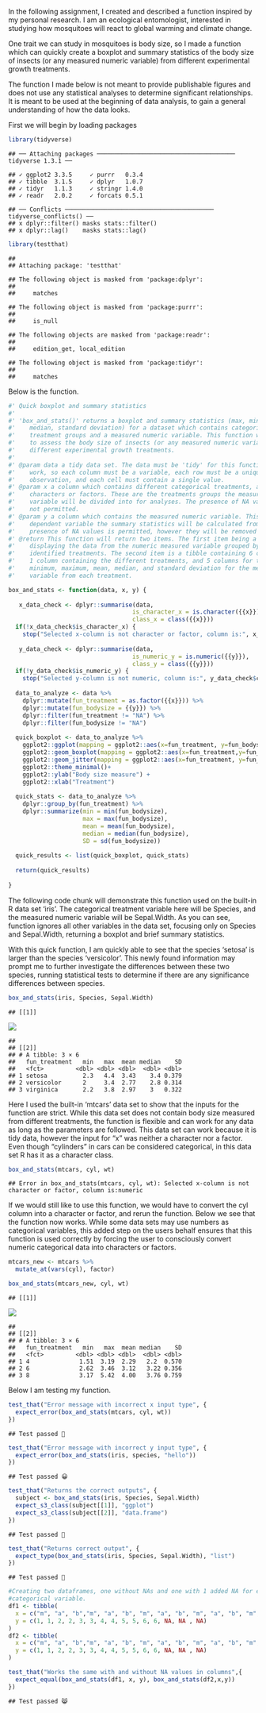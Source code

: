 In the following assignment, I created and described a function inspired
by my personal research. I am an ecological entomologist, interested in
studying how mosquitoes will react to global warming and climate change.

One trait we can study in mosquitoes is body size, so I made a function
which can quickly create a boxplot and summary statistics of the body
size of insects (or any measured numeric variable) from different
experimental growth treatments.

The function I made below is not meant to provide publishable figures
and does not use any statistical analyses to determine significant
relationships. It is meant to be used at the beginning of data analysis,
to gain a general understanding of how the data looks.

First we will begin by loading packages

``` r
library(tidyverse)
```

    ## ── Attaching packages ─────────────────────────────────────── tidyverse 1.3.1 ──

    ## ✓ ggplot2 3.3.5     ✓ purrr   0.3.4
    ## ✓ tibble  3.1.5     ✓ dplyr   1.0.7
    ## ✓ tidyr   1.1.3     ✓ stringr 1.4.0
    ## ✓ readr   2.0.2     ✓ forcats 0.5.1

    ## ── Conflicts ────────────────────────────────────────── tidyverse_conflicts() ──
    ## x dplyr::filter() masks stats::filter()
    ## x dplyr::lag()    masks stats::lag()

``` r
library(testthat)
```

    ## 
    ## Attaching package: 'testthat'

    ## The following object is masked from 'package:dplyr':
    ## 
    ##     matches

    ## The following object is masked from 'package:purrr':
    ## 
    ##     is_null

    ## The following objects are masked from 'package:readr':
    ## 
    ##     edition_get, local_edition

    ## The following object is masked from 'package:tidyr':
    ## 
    ##     matches

Below is the function.

``` r
#' Quick boxplot and summary statistics 
#'
#' 'box_and_stats()' returns a boxplot and summary statistics (max, min, mean, 
#'    median, standard deviation) for a dataset which contains categorical 
#'    treatment groups and a measured numeric variable. This function was made 
#'    to assess the body size of insects (or any measured numeric variable) from 
#'    different experimental growth treatments. 
#'
#' @param data a tidy data set. The data must be 'tidy' for this function to 
#'    work, so each column must be a variable, each row must be a unique 
#'    observation, and each cell must contain a single value.
#' @param x a column which contains different categorical treatments, and can be 
#'    characters or factors. These are the treatments groups the measured 
#'    variable will be divided into for analyses. The presence of NA values is
#'    not permitted.
#' @param y a column which contains the measured numeric variable. This is 
#'    dependent variable the summary statistics will be calculated from. The 
#'    presence of NA values is permitted, however they will be removed for analyses. 
#' @return This function will return two items. The first item being a boxplot 
#'    displaying the data from the numeric measured variable grouped by the 
#'    identified treatments. The second item is a tibble containing 6 columns: 
#'    1 column containing the different treatments, and 5 columns for the 
#'    minimum, maximum, mean, median, and standard deviation for the measured 
#'    variable from each treatment. 

box_and_stats <- function(data, x, y) {
  
   x_data_check <- dplyr::summarise(data,
                                   is_character_x = is.character({{x}}) | is.factor({{x}}),
                                   class_x = class({{x}}))
  if(!x_data_check$is_character_x) {
    stop("Selected x-column is not character or factor, column is:", x_data_check$class_x)}
   
   y_data_check <- dplyr::summarise(data,
                                   is_numeric_y = is.numeric({{y}}),
                                   class_y = class({{y}}))
  if(!y_data_check$is_numeric_y) {
    stop("Selected y-column is not numeric, column is:", y_data_check$class_y)}
   
  data_to_analyze <- data %>%
    dplyr::mutate(fun_treatment = as.factor({{x}})) %>%
    dplyr::mutate(fun_bodysize = {{y}}) %>%
    dplyr::filter(fun_treatment != "NA") %>%
    dplyr::filter(fun_bodysize != "NA")
  
  quick_boxplot <- data_to_analyze %>%
    ggplot2::ggplot(mapping = ggplot2::aes(x=fun_treatment, y=fun_bodysize))+ 
    ggplot2::geom_boxplot(mapping = ggplot2::aes(x=fun_treatment,y=fun_bodysize),width=0.5)+
    ggplot2::geom_jitter(mapping = ggplot2::aes(x=fun_treatment, y=fun_bodysize), width = 0.1, alpha = 0.6)+
    ggplot2::theme_minimal()+
    ggplot2::ylab("Body size measure") +
    ggplot2::xlab("Treatment")
    
  quick_stats <- data_to_analyze %>%
    dplyr::group_by(fun_treatment) %>%
    dplyr::summarize(min = min(fun_bodysize),
                     max = max(fun_bodysize),
                     mean = mean(fun_bodysize),
                     median = median(fun_bodysize),
                     SD = sd(fun_bodysize))
  
  quick_results <- list(quick_boxplot, quick_stats)
                     
  return(quick_results)
  
}
```

The following code chunk will demonstrate this function used on the
built-in R data set ‘iris’. The categorical treatment variable here will
be Species, and the measured numeric variable will be Sepal.Width. As
you can see, function ignores all other variables in the data set,
focusing only on Species and Sepal.Width, returning a boxplot and brief
summary statistics.

With this quick function, I am quickly able to see that the species
‘setosa’ is larger than the species ‘versicolor’. This newly found
information may prompt me to further investigate the differences between
these two species, running statistical tests to determine if there are
any significance differences between species.

``` r
box_and_stats(iris, Species, Sepal.Width)
```

    ## [[1]]

![](AssignmentB-1_files/figure-markdown_github/iris%20example-1.png)

    ## 
    ## [[2]]
    ## # A tibble: 3 × 6
    ##   fun_treatment   min   max  mean median    SD
    ##   <fct>         <dbl> <dbl> <dbl>  <dbl> <dbl>
    ## 1 setosa          2.3   4.4  3.43    3.4 0.379
    ## 2 versicolor      2     3.4  2.77    2.8 0.314
    ## 3 virginica       2.2   3.8  2.97    3   0.322

Here I used the built-in ‘mtcars’ data set to show that the inputs for
the function are strict. While this data set does not contain body size
measured from different treatments, the function is flexible and can
work for any data as long as the parameters are followed. This data set
can work because it is tidy data, however the input for “x” was neither
a character nor a factor. Even though “cylinders” in cars can be
considered categorical, in this data set R has it as a character class.

``` r
box_and_stats(mtcars, cyl, wt)
```

    ## Error in box_and_stats(mtcars, cyl, wt): Selected x-column is not character or factor, column is:numeric

If we would still like to use this function, we would have to convert
the cyl column into a character or factor, and rerun the function. Below
we see that the function now works. While some data sets may use numbers
as categorical variables, this added step on the users behalf ensures
that this function is used correctly by forcing the user to consciously
convert numeric categorical data into characters or factors.

``` r
mtcars_new <- mtcars %>%
  mutate_at(vars(cyl), factor)

box_and_stats(mtcars_new, cyl, wt)
```

    ## [[1]]

![](AssignmentB-1_files/figure-markdown_github/mtcars%20example%202-1.png)

    ## 
    ## [[2]]
    ## # A tibble: 3 × 6
    ##   fun_treatment   min   max  mean median    SD
    ##   <fct>         <dbl> <dbl> <dbl>  <dbl> <dbl>
    ## 1 4              1.51  3.19  2.29   2.2  0.570
    ## 2 6              2.62  3.46  3.12   3.22 0.356
    ## 3 8              3.17  5.42  4.00   3.76 0.759

Below I am testing my function.

``` r
test_that("Error message with incorrect x input type", {
  expect_error(box_and_stats(mtcars, cyl, wt))
})
```

    ## Test passed 🎉

``` r
test_that("Error message with incorrect y input type", {
  expect_error(box_and_stats(iris, species, "hello"))
})
```

    ## Test passed 😀

``` r
test_that("Returns the correct outputs", {
  subject <- box_and_stats(iris, Species, Sepal.Width)
  expect_s3_class(subject[[1]], "ggplot")
  expect_s3_class(subject[[2]], "data.frame")
})
```

    ## Test passed 🌈

``` r
test_that("Returns correct output", {
  expect_type(box_and_stats(iris, Species, Sepal.Width), "list")
})
```

    ## Test passed 🌈

``` r
#Creating two dataframes, one without NAs and one with 1 added NA for each 
#categorical variable.
df1 <- tibble(
  x = c("m", "a", "b","m", "a", "b", "m", "a", "b", "m", "a", "b", "m", "a", "b"),
  y = c(1, 1, 2, 2, 3, 3, 4, 4, 5, 5, 6, 6, NA, NA , NA)
)
df2 <- tibble(
  x = c("m", "a", "b","m", "a", "b", "m", "a", "b", "m", "a", "b", "m", "a", "b"),
  y = c(1, 1, 2, 2, 3, 3, 4, 4, 5, 5, 6, 6, NA, NA , NA)
)

test_that("Works the same with and without NA values in columns",{
  expect_equal(box_and_stats(df1, x, y), box_and_stats(df2,x,y))
})
```

    ## Test passed 😸
